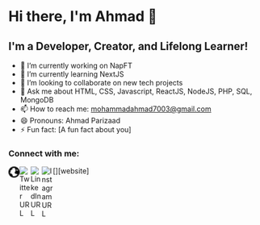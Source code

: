 # Hi there, I'm Ahmad 👋

## I'm a Developer, Creator, and Lifelong Learner!

- 🔭 I’m currently working on NapFT
- 🌱 I’m currently learning NextJS
- 👯 I’m looking to collaborate on new tech projects
- 💬 Ask me about HTML, CSS, Javascript, ReactJS, NodeJS, PHP, SQL, MongoDB 
- 📫 How to reach me: mohammadahmad7003@gmail.com
- 😄 Pronouns: Ahmad Parizaad 
- ⚡ Fun fact: [A fun fact about you]

### Connect with me:

[<img align="left" alt="yourWebsite.com" width="22px" src="https://raw.githubusercontent.com/iconic/open-iconic/master/svg/globe.svg" />][website]
[<img align="left" alt="Twitter URL" width="22px" src="https://raw.githubusercontent.com/johan/svg-cleanups/master/logos/twitter.svg" />][twitter]
[<img align="left" alt="LinkedIn URL" width="22px" src="https://raw.githubusercontent.com/johan/svg-cleanups/master/logos/linkedin.svg" />][linkedin]
[<img align="left" alt="Instagram URL" width="22px" src="https://raw.githubusercontent.com/johan/svg-cleanups/master/logos/instagram.svg" />][instagram]

[twitter]: https://twitter.com/ahmadparizaad 
[linkedin]: https://linkedin.com/in/ahmadparizaad 
[instagram]: https://instagram.com/ahmadparizaad